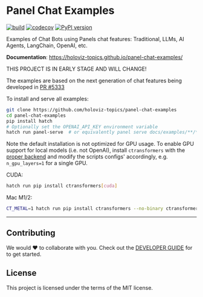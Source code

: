 # Panel Chat Examples

[![build](https://github.com/holoviz-topics/panel-chat-examples/workflows/Build/badge.svg)](https://github.com/holoviz-topics/panel-chat-examples/actions)
[![codecov](https://codecov.io/gh/holoviz-topics/panel-chat-examples/branch/master/graph/badge.svg)](https://codecov.io/gh/holoviz-topics/panel-chat-examples)
[![PyPI version](https://badge.fury.io/py/panel-chat-examples.svg)](https://badge.fury.io/py/panel-chat-examples)

Examples of Chat Bots using Panels chat features: Traditional, LLMs, AI Agents, LangChain, OpenAI, etc.

**Documentation**: <a href="https://holoviz-topics.github.io/panel-chat-examples/" target="_blank">https://holoviz-topics.github.io/panel-chat-examples/</a>

THIS PROJECT IS IN EARLY STAGE AND WILL CHANGE!

The examples are based on the next generation of chat features being developed in [PR #5333](https://github.com/holoviz/panel/pull/5333)

To install and serve all examples:

```bash
git clone https://github.com/holoviz-topics/panel-chat-examples
cd panel-chat-examples
pip install hatch
# Optionally set the OPENAI_API_KEY environment variable
hatch run panel-serve  # or equivalently panel serve docs/examples/**/*.py --static-dirs thumbnails=docs/assets/thumbnails --autoreload
```

Note the default installation is not optimized for GPU usage. To enable GPU support for local
models (i.e. not OpenAI), install `ctransformers` with the [proper backend](https://github.com/marella/ctransformers#gpu) and modify the scripts configs' accordingly, e.g. `n_gpu_layers=1` for a single GPU.

CUDA:

```bash
hatch run pip install ctransformers[cuda]
```

Mac M1/2:

```bash
CT_METAL=1 hatch run pip install ctransformers --no-binary ctransformers  # for m1
```

---

## Contributing

We would ❤️ to collaborate with you. Check out the [DEVELOPER GUIDE](DEVELOPER_GUIDE.md) for to get started.

## License

This project is licensed under the terms of the MIT license.
